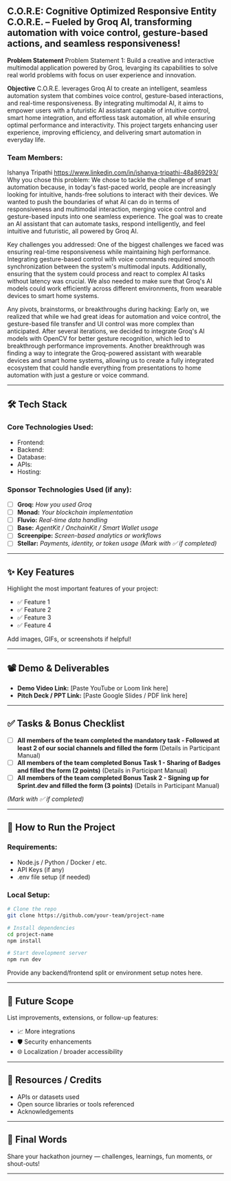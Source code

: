 C.O.R.E: Cognitive Optimized Responsive Entity
C.O.R.E. – Fueled by Groq AI, transforming automation with voice control, gesture-based actions, and seamless responsiveness!
---

**Problem Statement**
Problem Statement 1: Build a creative and interactive multimodal application powered by Groq, levarging its capabilities to solve real world problems with focus on user experience and innovation.

**Objective**
C.O.R.E. leverages Groq AI to create an intelligent, seamless automation system that combines voice control, gesture-based interactions, and real-time responsiveness. By integrating multimodal AI, it aims to empower users with a futuristic AI assistant capable of intuitive control, smart home integration, and effortless task automation, all while ensuring optimal performance and interactivity. This project targets enhancing user experience, improving efficiency, and delivering smart automation in everyday life.

### Team Members:  
Ishanya Tripathi 
https://www.linkedin.com/in/ishanya-tripathi-48a869293/
Why you chose this problem:
We chose to tackle the challenge of smart automation because, in today's fast-paced world, people are increasingly looking for intuitive, hands-free solutions to interact with their devices. We wanted to push the boundaries of what AI can do in terms of responsiveness and multimodal interaction, merging voice control and gesture-based inputs into one seamless experience. The goal was to create an AI assistant that can automate tasks, respond intelligently, and feel intuitive and futuristic, all powered by Groq AI.

Key challenges you addressed:
One of the biggest challenges we faced was ensuring real-time responsiveness while maintaining high performance. Integrating gesture-based control with voice commands required smooth synchronization between the system's multimodal inputs. Additionally, ensuring that the system could process and react to complex AI tasks without latency was crucial. We also needed to make sure that Groq's AI models could work efficiently across different environments, from wearable devices to smart home systems.

Any pivots, brainstorms, or breakthroughs during hacking:
Early on, we realized that while we had great ideas for automation and voice control, the gesture-based file transfer and UI control was more complex than anticipated. After several iterations, we decided to integrate Groq's AI models with OpenCV for better gesture recognition, which led to breakthrough performance improvements. Another breakthrough was finding a way to integrate the Groq-powered assistant with wearable devices and smart home systems, allowing us to create a fully integrated ecosystem that could handle everything from presentations to home automation with just a gesture or voice command.

---

## 🛠️ Tech Stack

### Core Technologies Used:
- Frontend:
- Backend:
- Database:
- APIs:
- Hosting:

### Sponsor Technologies Used (if any):
- [ ] **Groq:** _How you used Groq_  
- [ ] **Monad:** _Your blockchain implementation_  
- [ ] **Fluvio:** _Real-time data handling_  
- [ ] **Base:** _AgentKit / OnchainKit / Smart Wallet usage_  
- [ ] **Screenpipe:** _Screen-based analytics or workflows_  
- [ ] **Stellar:** _Payments, identity, or token usage_
*(Mark with ✅ if completed)*
---

## ✨ Key Features

Highlight the most important features of your project:

- ✅ Feature 1  
- ✅ Feature 2  
- ✅ Feature 3  
- ✅ Feature 4  

Add images, GIFs, or screenshots if helpful!

---

## 📽️ Demo & Deliverables

- **Demo Video Link:** [Paste YouTube or Loom link here]  
- **Pitch Deck / PPT Link:** [Paste Google Slides / PDF link here]  

---

## ✅ Tasks & Bonus Checklist

- [ ] **All members of the team completed the mandatory task - Followed at least 2 of our social channels and filled the form** (Details in Participant Manual)  
- [ ] **All members of the team completed Bonus Task 1 - Sharing of Badges and filled the form (2 points)**  (Details in Participant Manual)
- [ ] **All members of the team completed Bonus Task 2 - Signing up for Sprint.dev and filled the form (3 points)**  (Details in Participant Manual)

*(Mark with ✅ if completed)*

---

## 🧪 How to Run the Project

### Requirements:
- Node.js / Python / Docker / etc.
- API Keys (if any)
- .env file setup (if needed)

### Local Setup:
```bash
# Clone the repo
git clone https://github.com/your-team/project-name

# Install dependencies
cd project-name
npm install

# Start development server
npm run dev
```

Provide any backend/frontend split or environment setup notes here.

---

## 🧬 Future Scope

List improvements, extensions, or follow-up features:

- 📈 More integrations  
- 🛡️ Security enhancements  
- 🌐 Localization / broader accessibility  

---

## 📎 Resources / Credits

- APIs or datasets used  
- Open source libraries or tools referenced  
- Acknowledgements  

---

## 🏁 Final Words

Share your hackathon journey — challenges, learnings, fun moments, or shout-outs!

---
